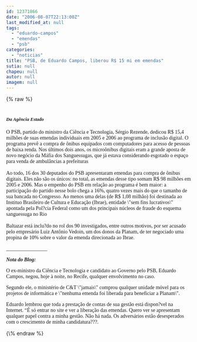 ```yaml
---
id: 12371866
date: "2006-08-07T22:13:00Z"
last_modified_at: null
tags:
  - "eduardo-campos"
  - "emendas"
  - "psb"
categories:
  - "noticias"
title: "PSB, de Eduardo Campos, liberou R$ 15 mi em emendas"
sutia: null
chapeu: null
autor: null
imagem: null
---
```

{\% raw %}
<p><H1 class=Titulo><FONT face=Verdana size=2><EM>Da Agência Estado</EM></FONT></H1></p>
<p><P><FONT face=Verdana>O PSB, partido do ministro da Ciência e Tecnologia, Sérgio Rezende, dedicou R$ 15,4 milhões de suas emendas individuais em 2005 e 2006 ao programa de inclusão digital. O programa prevê a compra de ônibus equipados com computadores para acesso de pessoas de baixa renda. Nos últimos dois anos, os microônibus digitais eram a grande aposta de novo negócio da Máfia dos Sanguessugas, que já estava considerando esgotado o espaço para venda de ambulâncias a prefeituras<BR><BR>Ao todo, 16 dos 30 deputados do PSB apresentaram emendas para compra de ônibus digitais. Eles não são os únicos: no total, as emendas desse tipo somam R$ 98 milhões em 2005 e 2006. Mas o empenho do PSB em relação ao programa é bem maior: a participação do partido nesse bolo chega a 16%, quatro vezes mais do que o tamanho de sua bancada no Congresso. Ao menos uma delas (de R$ 1,08 milhão) foi destinada ao Instituo Brasileiro de Cultura e Educação (Ibrae), entidade \"sem fins lucrativos\" apontada pela Pol?cia Federal como um dos principais núcleos de fraude do esquema sanguessuga no Rio<BR><BR>Baltazar está inclu?do no rol dos 90 investigados, entre outros motivos, por ser acusado pelo empresário Luiz Antônio Vedoin, um dos donos da Planam, de ter negociado uma propina de 10% sobre o valor da emenda direcionada ao Ibrae.</FONT></P></p>
<p><P><FONT face=Verdana>________________</FONT></P></p>
<p><P><EM><STRONG><FONT face=Verdana>Nota do Blog:</FONT></STRONG></EM></P></p>
<p><P><FONT face=Verdana>O ex-ministro da Ciência e Tecnologia e candidato ao Governo pelo PSB,&nbsp;Eduardo Campos, negou, hoje à noite, no Recife, qualquer envolvimento no caso.</FONT></P></p>
<p><P><FONT face=Verdana>Segundo ele,&nbsp;o&nbsp;ministério de C&amp;T \"jamais\" comprou qualquer unidade móvel para os projetos de informática e \"nenhuma emenda foi liberada para beneficiar a Planam\".</FONT></P></p>
<p><P><FONT face=Verdana>Eduardo lembrou que toda a prestação de contas de sua gestão está dispon?vel na Internet. “É só entrar no site e ver a liberação das emendas. Quero ver se apresentam qualquer papel contra a minha gestão. Não há nada. Os adversários estão desesperados com o crescimento de minha candidatura???. </P></FONT> </p>
{\% endraw %}